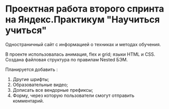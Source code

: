 # Проектная работа второго спринта на Яндекс.Практикум "Научиться учиться"
Одностраничный сайт с информацией о техниках и методах обучения.

В проекте использовалась анимация, flex и grid; языки HTML и CSS. Создана файловая структура по правилам Nested БЭМ.
     
Планируется добавить :
1. Другие шрифты;
2. Образовательные видео;
3. Дописать все вендорные префиксы;
4. Форму, через которую пользователи смогут отправить комментарий.

